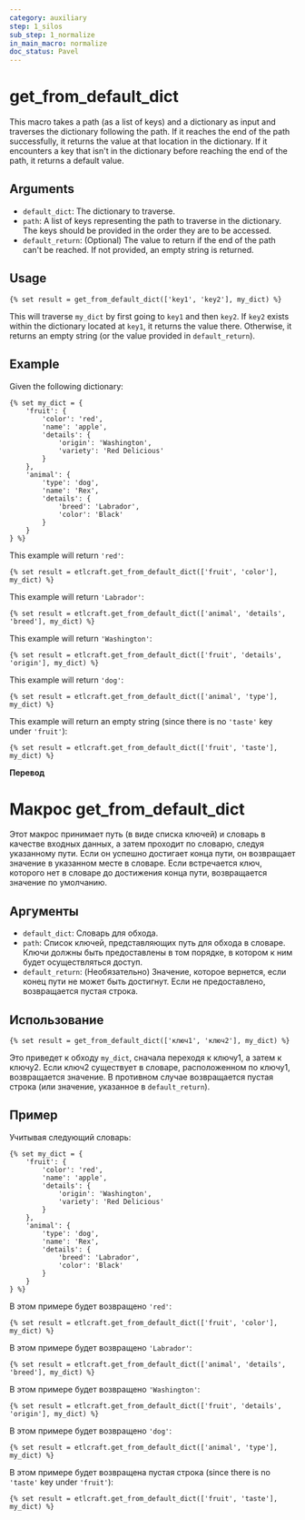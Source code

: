 ```yaml
---
category: auxiliary
step: 1_silos
sub_step: 1_normalize
in_main_macro: normalize
doc_status: Pavel
---
```

# get_from_default_dict

This macro takes a path (as a list of keys) and a dictionary as input and traverses the dictionary following the path. If it reaches the end of the path successfully, it returns the value at that location in the dictionary. If it encounters a key that isn't in the dictionary before reaching the end of the path, it returns a default value.

## Arguments

- `default_dict`: The dictionary to traverse.
- `path`: A list of keys representing the path to traverse in the dictionary. The keys should be provided in the order they are to be accessed.
- `default_return`: (Optional) The value to return if the end of the path can't be reached. If not provided, an empty string is returned.

## Usage

```dbt
{% set result = get_from_default_dict(['key1', 'key2'], my_dict) %}
```

This will traverse `my_dict` by first going to `key1` and then `key2`. If `key2` exists within the dictionary located at `key1`, it returns the value there. Otherwise, it returns an empty string (or the value provided in `default_return`).

## Example

Given the following dictionary:

```dbt
{% set my_dict = {
    'fruit': {
        'color': 'red',
        'name': 'apple',
        'details': {
            'origin': 'Washington',
            'variety': 'Red Delicious'
        }
    },
    'animal': {
        'type': 'dog',
        'name': 'Rex',
        'details': {
            'breed': 'Labrador',
            'color': 'Black'
        }
    }
} %}
```

This example will return `'red'`:

```dbt
{% set result = etlcraft.get_from_default_dict(['fruit', 'color'], my_dict) %}
```

This example will return `'Labrador'`:

```dbt
{% set result = etlcraft.get_from_default_dict(['animal', 'details', 'breed'], my_dict) %}
```

This example will return `'Washington'`:

```dbt
{% set result = etlcraft.get_from_default_dict(['fruit', 'details', 'origin'], my_dict) %}
```

This example will return `'dog'`:

```dbt
{% set result = etlcraft.get_from_default_dict(['animal', 'type'], my_dict) %}
```

This example will return an empty string (since there is no `'taste'` key under `'fruit'`):

```dbt
{% set result = etlcraft.get_from_default_dict(['fruit', 'taste'], my_dict) %}
```

**Перевод**
 
# Макрос get_from_default_dict

Этот макрос принимает путь (в виде списка ключей) и словарь в качестве входных данных, а затем проходит по словарю, следуя указанному пути. Если он успешно достигает конца пути, он возвращает значение в указанном месте в словаре. Если встречается ключ, которого нет в словаре до достижения конца пути, возвращается значение по умолчанию.

## Аргументы

- `default_dict`: Словарь для обхода.
- `path`: Список ключей, представляющих путь для обхода в словаре. Ключи должны быть предоставлены в том порядке, в котором к ним будет осуществляться доступ.
- `default_return`: (Необязательно) Значение, которое вернется, если конец пути не может быть достигнут. Если не предоставлено, возвращается пустая строка.

## Использование

```dbt
{% set result = get_from_default_dict(['ключ1', 'ключ2'], my_dict) %}
```

Это приведет к обходу `my_dict`, сначала переходя к ключу1, а затем к ключу2. Если ключ2 существует в словаре, расположенном по ключу1, возвращается значение. В противном случае возвращается пустая строка (или значение, указанное в `default_return`).

## Пример

Учитывая следующий словарь:

```dbt
{% set my_dict = {
    'fruit': {
        'color': 'red',
        'name': 'apple',
        'details': {
            'origin': 'Washington',
            'variety': 'Red Delicious'
        }
    },
    'animal': {
        'type': 'dog',
        'name': 'Rex',
        'details': {
            'breed': 'Labrador',
            'color': 'Black'
        }
    }
} %}
```

В этом примере будет возвращено  `'red'`:

```dbt
{% set result = etlcraft.get_from_default_dict(['fruit', 'color'], my_dict) %}
```

В этом примере будет возвращено  `'Labrador'`:

```dbt
{% set result = etlcraft.get_from_default_dict(['animal', 'details', 'breed'], my_dict) %}
```

В этом примере будет возвращено  `'Washington'`:

```dbt
{% set result = etlcraft.get_from_default_dict(['fruit', 'details', 'origin'], my_dict) %}
```

В этом примере будет возвращено  `'dog'`:

```dbt
{% set result = etlcraft.get_from_default_dict(['animal', 'type'], my_dict) %}
```

В этом примере будет возвращена пустая строка (since there is no `'taste'` key under `'fruit'`):

```dbt
{% set result = etlcraft.get_from_default_dict(['fruit', 'taste'], my_dict) %}
```